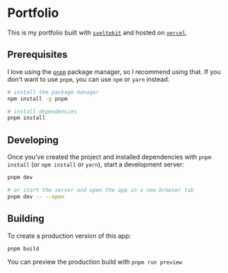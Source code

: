 # Portfolio

This is my portfolio built with [`sveltekit`](https://github.com/sveltejs/kit) and hosted on [`vercel`](https://vercel.com/).

## Prerequisites

I love using the [`pnpm`](https://pnpm.io/) package manager, so I recommend using that. If you don't want to use `pnpm`, you can use `npm` or `yarn` instead.

```bash
# install the package manager
npm install -g pnpm

# install dependencies
pnpm install
```

## Developing

Once you've created the project and installed dependencies with `pnpm install` (or `npm install` or `yarn`), start a development server:

```bash
pnpm dev

# or start the server and open the app in a new browser tab
pnpm dev -- --open
```

## Building

To create a production version of this app:

```bash
pnpm build
```

You can preview the production build with `pnpm run preview`
